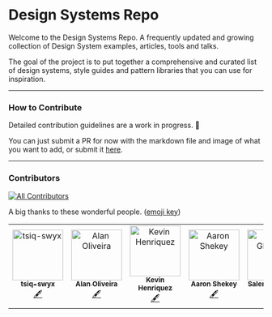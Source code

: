 # Design Systems Repo 

Welcome to the Design Systems Repo. A frequently updated and growing collection of Design System examples, articles, tools and talks.

The goal of the project is to put together a comprehensive and curated list of design systems, style guides and pattern libraries that you can use for inspiration.

---

### How to Contribute 

Detailed contribution guidelines are a work in progress. 🚧

You can just submit a PR for now with the markdown file and image of what you want to add, or submit it [here](https://jad8.typeform.com/to/XnIDFZ).

---

### Contributors

[![All Contributors](https://img.shields.io/badge/all_contributors-7-orange.svg?style=flat-square)](#contributors)

A big thanks to these wonderful people. ([emoji key](https://allcontributors.org/docs/en/emoji-key))

<!-- ALL-CONTRIBUTORS-LIST:START - Do not remove or modify this section -->
<!-- prettier-ignore -->
<table>
  <tr>
    <td align="center"><a href="https://github.com/tsiq-swyx"><img src="https://avatars0.githubusercontent.com/u/35976578?v=4" width="100px;" alt="tsiq-swyx"/><br /><sub><b>tsiq-swyx</b></sub></a><br /><a href="#content-tsiq-swyx" title="Content">🖋</a></td>
    <td align="center"><a href="https://github.com/alan-oliv"><img src="https://avatars3.githubusercontent.com/u/4368481?v=4" width="100px;" alt="Alan Oliveira"/><br /><sub><b>Alan Oliveira</b></sub></a><br /><a href="#content-alan-oliv" title="Content">🖋</a></td>
    <td align="center"><a href="https://www.konrad.design"><img src="https://avatars1.githubusercontent.com/u/5304116?v=4" width="100px;" alt="Kevin Henriquez"/><br /><sub><b>Kevin Henriquez</b></sub></a><br /><a href="#content-kkhenriquez" title="Content">🖋</a></td>
    <td align="center"><a href="http://www.aaronshekey.com"><img src="https://avatars3.githubusercontent.com/u/1369864?v=4" width="100px;" alt="Aaron Shekey"/><br /><sub><b>Aaron Shekey</b></sub></a><br /><a href="#content-aaronshekey" title="Content">🖋</a></td>
    <td align="center"><a href="https://boltdesignsystem.com"><img src="https://avatars2.githubusercontent.com/u/1617209?v=4" width="100px;" alt="Salem Ghoweri"/><br /><sub><b>Salem Ghoweri</b></sub></a><br /><a href="#content-sghoweri" title="Content">🖋</a></td>
    <td align="center"><a href="https://github.com/chrisconnors-ibm"><img src="https://avatars3.githubusercontent.com/u/35537391?v=4" width="100px;" alt="Chris Connors"/><br /><sub><b>Chris Connors</b></sub></a><br /><a href="#content-chrisconnors-ibm" title="Content">🖋</a></td>
    <td align="center"><a href="http://dbanks.design"><img src="https://avatars0.githubusercontent.com/u/321279?v=4" width="100px;" alt="Danny Banks"/><br /><sub><b>Danny Banks</b></sub></a><br /><a href="#content-dbanksdesign" title="Content">🖋</a></td>
  </tr>
</table>

<!-- ALL-CONTRIBUTORS-LIST:END -->
